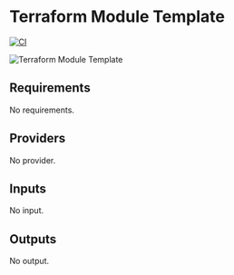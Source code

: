 # Terraform Module Template

[![CI](https://github.com/figurate/terraform-module-template/actions/workflows/main.yml/badge.svg)](https://github.com/figurate/terraform-module-template/actions/workflows/main.yml)

![Terraform Module Template](terraform\_module\_template.png)

## Requirements

No requirements.

## Providers

No provider.

## Inputs

No input.

## Outputs

No output.

